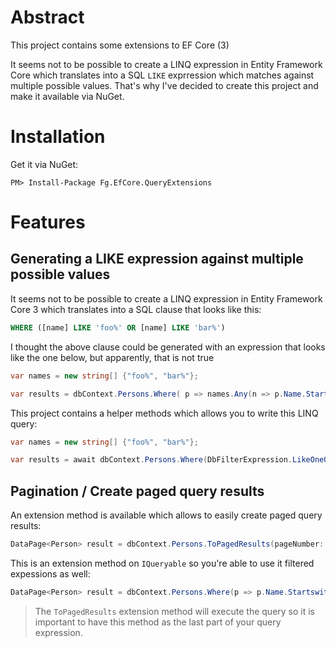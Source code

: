 # Abstract

This project contains some extensions to EF Core (3)

It seems not to be possible to create a LINQ expression in Entity Framework Core which translates into a SQL `LIKE` exprression which matches against multiple possible values.  That's why I've decided to create this project and make it available via NuGet.

# Installation

Get it via NuGet:

```
PM> Install-Package Fg.EfCore.QueryExtensions
```

# Features

## Generating a LIKE expression against multiple possible values

It seems not to be possible to create a LINQ expression in Entity Framework Core 3 which translates into a SQL clause that looks like this:

```sql
WHERE ([name] LIKE 'foo%' OR [name] LIKE 'bar%')
```

I thought the above clause could be generated with an expression that looks like the one below, but apparently, that is not true

```csharp
var names = new string[] {"foo%", "bar%"};

var results = dbContext.Persons.Where( p => names.Any(n => p.Name.Startswith(n)));
```

This project contains a helper methods which allows you to write this LINQ query:

```csharp
var names = new string[] {"foo%", "bar%"};

var results = await dbContext.Persons.Where(DbFilterExpression.LikeOneOf(nameof(Person.Name), names)).ToListAsync();
```

## Pagination / Create paged query results

An extension method is available which allows to easily create paged query results:

```csharp
DataPage<Person> result = dbContext.Persons.ToPagedResults(pageNumber: 1, pageSize: 20);
```

This is an extension method on `IQueryable` so you're able to use it filtered expessions as well:

```csharp
DataPage<Person> result = dbContext.Persons.Where(p => p.Name.Startswith("Fre")).ToPagedResults(pageNumber: 1, pageSize: 20);
```

> The `ToPagedResults` extension method will execute the query so it is important to have this method as the last part of your query expression.